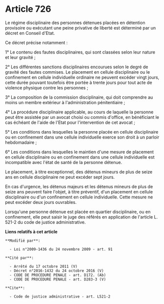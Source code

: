 # Article 726

Le régime disciplinaire des personnes détenues placées en détention provisoire ou exécutant une peine privative de liberté
est déterminé par un décret en Conseil d'Etat. 

Ce décret précise notamment : 

1° Le contenu des fautes disciplinaires, qui sont classées selon leur nature et leur gravité ; 

2° Les différentes sanctions disciplinaires encourues selon le degré de gravité des fautes commises. Le placement en cellule
disciplinaire ou le confinement en cellule individuelle ordinaire ne peuvent excéder vingt jours, cette durée pouvant
toutefois être portée à trente jours pour tout acte de violence physique contre les personnes ; 

3° La composition de la commission disciplinaire, qui doit comprendre au moins un membre extérieur à l'administration
pénitentiaire ; 

4° La procédure disciplinaire applicable, au cours de laquelle la personne peut être assistée par un avocat choisi ou commis
d'office, en bénéficiant le cas échéant de l'aide de l'Etat pour l'intervention de cet avocat ; 

5° Les conditions dans lesquelles la personne placée en cellule disciplinaire ou en confinement dans une cellule individuelle
exerce son droit à un parloir hebdomadaire ; 

6° Les conditions dans lesquelles le maintien d'une mesure de placement en cellule disciplinaire ou en confinement dans une
cellule individuelle est incompatible avec l'état de santé de la personne détenue. 

Le placement, à titre exceptionnel, des détenus mineurs de plus de seize ans en cellule disciplinaire ne peut excéder sept
jours. 

En cas d'urgence, les détenus majeurs et les détenus mineurs de plus de seize ans peuvent faire l'objet, à titre préventif,
d'un placement en cellule disciplinaire ou d'un confinement en cellule individuelle. Cette mesure ne peut excéder deux jours
ouvrables. 

Lorsqu'une personne détenue est placée en quartier disciplinaire, ou en confinement, elle peut saisir le juge des référés en
application de l'article L. 521-2 du code de justice administrative.

**Liens relatifs à cet article**

	**Modifié par**:

	  - Loi n°2009-1436 du 24 novembre 2009 - art. 91

	**Cité par**:

	  - Arrêté du 17 octobre 2011 (V)
	  - Décret n°2016-1432 du 24 octobre 2016 (V)
	  - CODE DE PROCEDURE PENALE - art. D172. (Ab)
	  - CODE DE PROCEDURE PENALE - art. D283-3 (V)

	**Cite**:

	  - Code de justice administrative - art. L521-2
